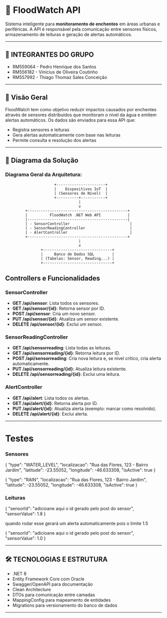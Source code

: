 # 🌊 FloodWatch API

Sistema inteligente para **monitoramento de enchentes** em áreas urbanas e periféricas. A API é responsável pela comunicação entre sensores físicos, armazenamento de leituras e geração de alertas automáticos.

---

## 👥 INTEGRANTES DO GRUPO

- RM559064 - Pedro Henrique dos Santos
- RM556182 - Vinícius de Oliveira Coutinho
- RM557992 - Thiago Thomaz Sales Conceição

---

## 🧠 Visão Geral

FloodWatch tem como objetivo reduzir impactos causados por enchentes através de sensores distribuídos que monitoram o nível da água e emitem alertas automáticos. Os dados são enviados para essa API que:

- Registra sensores e leituras
- Gera alertas automaticamente com base nas leituras
- Permite consulta e resolução dos alertas

---

## 📐 Diagrama da Solução

### Diagrama Geral da Arquitetura:

```plaintext
                      +----------------------+
                      |    Dispositivos IoT  |
                      | (Sensores de Nível)  |
                      +----------+-----------+
                                 |
                                 v
         +---------------------------------------------+
         |          FloodWatch .NET Web API            |
         |---------------------------------------------|
         | - SensorController                           |
         | - SensorReadingController                    |
         | - AlertController                            |
         +---------------------------------------------+
                                 |
                                 v
                +-------------------------------+
                |     Banco de Dados SQL        |
                | (Tabelas: Sensor, Reading...) |
                +-------------------------------+
```

## Controllers e Funcionalidades

### SensorController
- **GET /api/sensor**: Lista todos os sensores.
- **GET /api/sensor/{id}**: Retorna sensor por ID.
- **POST /api/sensor**: Cria um novo sensor.
- **PUT /api/sensor/{id}**: Atualiza um sensor existente.
- **DELETE /api/sensor/{id}**: Exclui um sensor.

### SensorReadingController
- **GET /api/sensorreading**: Lista todas as leituras.
- **GET /api/sensorreading/{id}**: Retorna leitura por ID.
- **POST /api/sensorreading**: Cria nova leitura e, se nível crítico, cria alerta automaticamente.
- **PUT /api/sensorreading/{id}**: Atualiza leitura existente.
- **DELETE /api/sensorreading/{id}**: Exclui uma leitura.

### AlertController
- **GET /api/alert**: Lista todos os alertas.
- **GET /api/alert/{id}**: Retorna alerta por ID.
- **PUT /api/alert/{id}**: Atualiza alerta (exemplo: marcar como resolvido).
- **DELETE /api/alert/{id}**: Exclui alerta.

---

# Testes

### Sensores

{
  "type": "WATER_LEVEL",
  "localizacao": "Rua das Flores, 123 - Bairro Jardim",
  "latitude": -23.55052,
  "longitude": -46.633308,
  "isActive": true
}

{
  "type": "RAIN",
  "localizacao": "Rua das Flores, 123 - Bairro Jardim",
  "latitude": -23.55052,
  "longitude": -46.633308,
  "isActive": true
}

### Leituras

{
  "sensorId": "adicioane aqui o id gerado pelo post do sensor",
  "sensorValue": 1.8
}

quando rodar esse gerará um alerta automaticamente pois o limite 1.5

{
  "sensorId": "adicioane aqui o id gerado pelo post do sensor",
  "sensorValue": 1.0
}

---

## 🛠 TECNOLOGIAS E ESTRUTURA

- .NET 8
- Entity Framework Core com Oracle
- Swagger/OpenAPI para documentação
- Clean Architecture
- DTOs para comunicação entre camadas
- MappingConfig para mapeamento de entidades
- Migrations para versionamento do banco de dados

---

